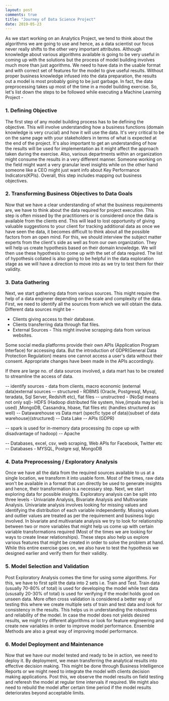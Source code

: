 ```yaml
---
layout: post
comments: true
title: "Journey of Data Science Project"
date: 2019-05-23
---
```


As we start working on an Analytics Project, we tend to think about the algorithms we are going to use and hence, as a data scientist our focus never really shifts to the other very important attributes. Although knowledge about various algorithms available is going to be very useful in coming up with the solutions but the process of model building involves much more than just agorithms. We need to have data in the usable format and with correct set of features for the model to give useful results. Without proper business knowledge infused into the data preparation, the results out a model is most probably going to be just garbage. In fact, the data preprocessing takes up most of the time in a model building exercise. So, let's list down the steps to be followed while executing a Machine Learning Project -

### 1. Defining Objective

The first step of any model building process has to be defining the objective. This will involve understanding how a business functions (domain knowledge is very crucial) and how it will use the data. It's very critical to be on the same page with your stakeholders in terms of what is expected at the end of the project. It's also important to get an understanding of how the results will be used for implementation as it might affect the approach taken during the exercise. Also, various departments within an organization might consume the results in a very different manner. Someone working on the field might want a very granular level insights while on the other hand someone like a CEO might just want info about Key Performance Indicators(KPIs). Overall, this step includes mapping out business objectives.

### 2. Transforming Business Objectives to Data Goals

Now that we have a clear understanding of what the business requirements are, we have to think about the data required for project execution. This step is often missed by the practitioners or is considered once the data is available from the clients end. This will lead to lost opportunity of giving valuable suggestions to your client for tracking additional data as once we have seen the data, it becomes difficult to think about all the possible factors from an open mind. For this, we should interview the subject matter experts from the client's side as well as from our own organization. They will help us create hypothesis based on their domain knowledge. We will then use these hypothesis to come up with the set of data required. The list of hypothesis collated is also going to be helpful in the data exploration stage as we will have a direction to move into as we try to test them for their validity.

### 3. Data Gathering

Next, we start gathering data from various sources. This might require the help of a data engineer depending on the scale and complexity of the data. First, we need to identify all the sources from which we will obtain the data. Different data sources might be -
- Clients giving access to their database.
- Clients transferring data through flat files.
- External Sources - This might involve scrapping data from various websites.

Some social media platforms provide their own APIs (Application Program Interface) for accessing data. But the introduction of GDPR(General Data Protection Regulation) means one cannot access a user's data without their consent. Appropriate changes have been made in the APIs accordingly.



If there are large no. of data sources involved, a data mart has to be created to streamline the access of data.

-- identify sources - data from clients, macro economic (external data)external sources
-- structured - RDBMS (Oracle, Postgresql, Mysql, teradata,  Sql  Server, Redshift etc), flat files
-- unstructred - (NoSql means not only sql)- HDFS  (Hadoop distributed file system, hive,(impala may be) is used) ,MongoDB, Cassandra, hbase, flat files etc (handles structured as well)
-- Datawarehouse vs Data mart (specfic type of data)(subset of data warehouse)(structured)
-- Data Lake
-- APIs (GDPR)

-- spark is used for in-memory data processing (to cope up with disadvantage of hadoop)
-- Apache 



-- Databases, excel, csv, web scraping, Web APIs for Facebook, Twitter etc
-- Databases - MYSQL, Postgre sql, MongoDB

### 4. Data Preprocessing / Exploratory Analysis

Once we have all the data from the required sources available to us at a single location, we transform it into usable form. Most of the times, raw data won't be available in a format that can directly be used to generate insights and hence, their transformation is a necessary step. Next, we start exploring data for possible insights. Exploratory analysis can be split into three levels - Univariate Analysis, Bivariate Analysis and Multivariate Analysis. Univariate analysis involves looking for missing values and identifying the distribution of each variable independently. Missing values and outlier values are treated as per the requirement and business logic involved. In bivariate and multivariate analysis we try to look for relationship between two or more variables that might help us come up with certain variable transformations required (Most of the times we are looking for ways to create linear relationships). These steps also help us explore various features that might be created in order to solve the problem at hand. While this entire exercise goes on, we also have to test the hypothesis we designed earlier and verify them for their validity.

### 5. Model Selection and Validation

Post Exploratory Analysis comes the time for using some algorithms. For this, we have to first split the data into 2 sets i.e. Train and Test. Train data (usually 70-80% of total) is used for developing the model while test data (ususally 20-30% of total) is used for verifying if the model holds good on unseen data. More often cross validation is considered a better way of testing this where we create multiple sets of train and test data and look for consistency in the results. This helps us in understanding the robustness and reliability of the model. In case the model does not yields desired results, we might try different algorithms or look for feature engineering and create new variables in order to improve model performance. Ensemble Methods are also a great way of improving model performance.

### 6. Model Deployment and Maintenance

Now that we have our model tested and ready to be in action, we need to deploy it. By deployment, we mean transferring the analytical results into effective decision making. This might be done through Business Intelligence Reports or we might need to integrate the model with clients decision making applications. Post this, we observe the model results on field testing and referesh the model at regular time intervals if required. We might also need to rebuild the model after certain time period if the model results deteriorates beyond acceptable limits.








